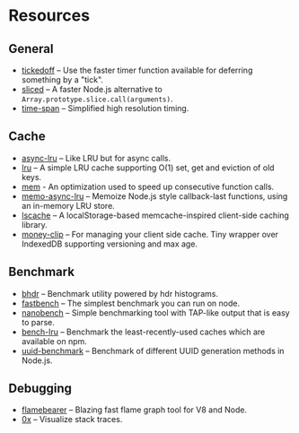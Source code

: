 # Resources

## General

* [tickedoff](https://github.com/jamiebuilds/tickedoff) – Use the faster timer function available for deferring something by a "tick".
* [sliced](https://www.npmjs.com/package/sliced) – A faster Node.js alternative to `Array.prototype.slice.call(arguments)`.
* [time-span](https://github.com/sindresorhus/time-span) – Simplified high resolution timing.

## Cache

* [async-lru](https://github.com/feross/async-lru) – Like LRU but for async calls.
* [lru](https://github.com/chriso/lru) – A simple LRU cache supporting O(1) set, get and eviction of old keys.
* [mem](https://github.com/sindresorhus/mem) - An optimization used to speed up consecutive function calls.
* [memo-async-lru](https://github.com/feross/memo-async-lru) – Memoize Node.js style callback-last functions, using an in-memory LRU store.
* [lscache](https://github.com/pamelafox/lscache) – A localStorage-based memcache-inspired client-side caching library.
* [money-clip](https://github.com/HenrikJoreteg/money-clip) – For managing your client side cache. Tiny wrapper over IndexedDB supporting versioning and max age.

## Benchmark

* [bhdr](https://github.com/mcollina/bhdr) – Benchmark utility powered by hdr histograms.
* [fastbench](https://www.npmjs.com/package/fastbench) – The simplest benchmark you can run on node.
* [nanobench](https://github.com/mafintosh/nanobench) – Simple benchmarking tool with TAP-like output that is easy to parse.
* [bench-lru](https://github.com/dominictarr/bench-lru) – Benchmark the least-recently-used caches which are available on npm.
* [uuid-benchmark](https://github.com/watson/uuid-benchmark) – Benchmark of different UUID generation methods in Node.js.

## Debugging

* [flamebearer](https://github.com/mapbox/flamebearer) – Blazing fast flame graph tool for V8 and Node.
* [0x](https://www.npmjs.com/package/0x) – Visualize stack traces.
